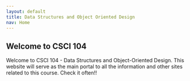 ```yaml
---
layout: default
title: Data Structures and Object Oriented Design
nav: Home
---
```


## Welcome to CSCI 104

Welcome to CSCI 104 - Data Structures and Object-Oriented Design.  This website will serve as the main portal to all the information and other sites related to this course. Check it often!!
